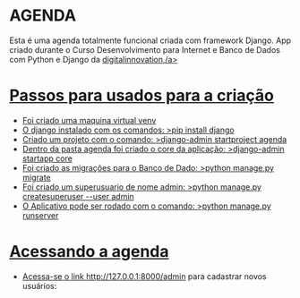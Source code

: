 # AGENDA

Esta é uma agenda totalmente funcional criada com framework Django. App criado durante o Curso Desenvolvimento para Internet e Banco de Dados com Python e Django da <a href='https://web.digitalinnovation.one/home'>digitalinnovation,/a>

# Passos para usados para a criação
- Foi criado uma maquina virtual venv
- O django instalado com os comandos: >pip install django
- Criado um projeto com o comando: >django-admin startproject agenda
- Dentro da pasta agenda foi criado o core da aplicação: >django-admin startapp core
- Foi criado as migrações para o Banco de Dado: >python manage.py migrate
- Foi criado um superusuario de nome admin: >python manage.py createsuperuser --user admin
- O Aplicativo pode ser rodado com o comando: >python manage.py runserver

# Acessando a agenda
- Acessa-se o link <a href='http://127.0.0.1:8000/admin'>http://127.0.0.1:8000/admin</a> para cadastrar novos usuários:



